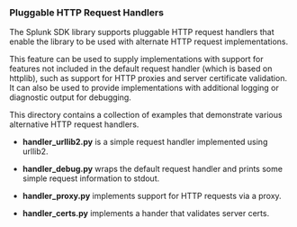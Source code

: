 ### Pluggable HTTP Request Handlers

The Splunk SDK library supports pluggable HTTP request handlers that enable
the library to be used with alternate HTTP request implementations.

This feature can be used to supply implementations with support for features
not included in the default request handler (which is based on httplib), such 
as support for HTTP proxies and server certificate validation. It can also be 
used to provide implementations with additional logging or diagnostic output 
for debugging.

This directory contains a collection of examples that demonstrate various 
alternative HTTP request handlers.

* **handler_urllib2.py** is a simple request handler implemented using urllib2.

* **handler_debug.py** wraps the default request handler and prints some
  simple request information to stdout.

* **handler_proxy.py** implements support for HTTP requests via a proxy.

* **handler_certs.py** implements a hander that validates server certs.

